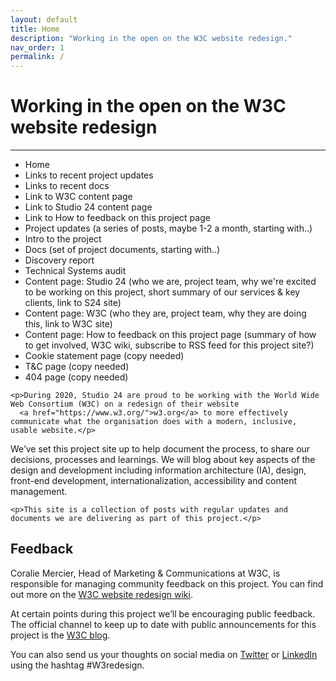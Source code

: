 ```yaml
---
layout: default
title: Home
description: "Working in the open on the W3C website redesign."
nav_order: 1
permalink: /
---
```

<div class="home">

  <h1>Working in the open on the W3C website redesign</h1>

  <hr>

<ul>
  <li>Home</li>
  <li>Links to recent project updates</li>
  <li>Links to recent docs</li>
  <li>Link to W3C content page</li>
  <li>Link to Studio 24 content page</li>
  <li>Link to How to feedback on this project page</li>
  <li>Project updates (a series of posts, maybe 1-2 a month, starting with..)</li>
  <li>Intro to the project</li>
  <li>Docs (set of project documents, starting with..)</li>
  <li>Discovery report</li>
  <li>Technical Systems audit</li>
  <li>Content page: Studio 24 (who we are, project team, why we're excited to be working on this project, short summary of our services & key clients, link to S24 site)</li>
  <li>Content page: W3C (who they are, project team, why they are doing this, link to W3C site)</li>
  <li>Content page: How to feedback on this project page (summary of how to get involved, W3C wiki, subscribe to RSS feed for this project site?)</li>
  <li>Cookie statement page (copy needed)</li>
  <li>T&C page (copy needed)</li>
  <li>404 page (copy needed)</li>
</ul>

    <p>During 2020, Studio 24 are proud to be working with the World Wide Web Consortium (W3C) on a redesign of their website
      <a href="https://www.w3.org/">w3.org</a> to more effectively communicate what the organisation does with a modern, inclusive, usable website.</p>

  <p>We’ve set this project site up to help document the process, to share our decisions, processes and learnings. We will blog about key aspects of the design and development including information architecture (IA), design, front-end development, internationalization, accessibility and content management.</p>

    <p>This site is a collection of posts with regular updates and documents we are delivering as part of this project.</p>

  <h2>Feedback</h2>

  <p>Coralie Mercier, Head of Marketing & Communications at W3C, is responsible for managing community feedback on this project. You can find out more on the <a href="https://www.w3.org/wiki/2020_website_redesign">W3C website redesign wiki</a>.</p>

  <p>At certain points during this project we’ll be encouraging public feedback. The official channel to keep up to date with public announcements for this project is the
    <a href="https://www.w3.org/blog/category/website-redesign/">W3C blog</a>.</p>

  <p>You can also send us your thoughts on social media on <a href="https://twitter.com/studio24">Twitter</a> or
    <a href="https://www.linkedin.com/company/studio24ltd/">LinkedIn</a> using the hashtag #W3redesign.</p>


</div>

